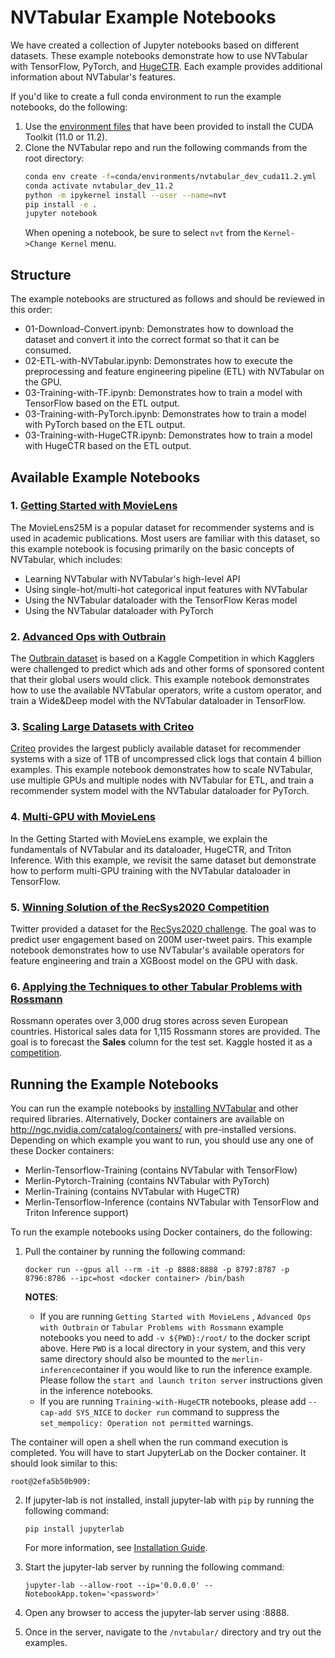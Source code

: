 # NVTabular Example Notebooks

We have created a collection of Jupyter notebooks based on different datasets. These example notebooks demonstrate how to use NVTabular with TensorFlow, PyTorch, and [HugeCTR](https://github.com/NVIDIA/HugeCTR). Each example provides additional information about NVTabular's features.

If you'd like to create a full conda environment to run the example notebooks, do the following:

1. Use the [environment files](https://github.com/NVIDIA/NVTabular/tree/main/conda/environments) that have been provided to install the CUDA Toolkit (11.0 or 11.2).
2. Clone the NVTabular repo and run the following commands from the root directory:
   ```bash
   conda env create -f=conda/environments/nvtabular_dev_cuda11.2.yml
   conda activate nvtabular_dev_11.2
   python -m ipykernel install --user --name=nvt
   pip install -e .
   jupyter notebook
   ```
   When opening a notebook, be sure to select `nvt` from the `Kernel->Change Kernel` menu.

## Structure

The example notebooks are structured as follows and should be reviewed in this order:
- 01-Download-Convert.ipynb: Demonstrates how to download the dataset and convert it into the correct format so that it can be consumed. 
- 02-ETL-with-NVTabular.ipynb: Demonstrates how to execute the preprocessing and feature engineering pipeline (ETL) with NVTabular on the GPU.
- 03-Training-with-TF.ipynb: Demonstrates how to train a model with TensorFlow based on the ETL output.
- 03-Training-with-PyTorch.ipynb: Demonstrates how to train a model with PyTorch based on the ETL output.
- 03-Training-with-HugeCTR.ipynb: Demonstrates how to train a model with HugeCTR based on the ETL output.

## Available Example Notebooks

### 1. [Getting Started with MovieLens](https://github.com/NVIDIA/NVTabular/tree/main/examples/getting-started-movielens)

The MovieLens25M is a popular dataset for recommender systems and is used in academic publications. Most users are familiar with this dataset, so this example notebook is focusing primarily on the basic concepts of NVTabular, which includes:
- Learning NVTabular with NVTabular's high-level API
- Using single-hot/multi-hot categorical input features with NVTabular
- Using the NVTabular dataloader with the TensorFlow Keras model
- Using the NVTabular dataloader with PyTorch

### 2. [Advanced Ops with Outbrain](https://github.com/NVIDIA/NVTabular/tree/main/examples/advanced-ops-outbrain)

The [Outbrain dataset](https://www.kaggle.com/c/outbrain-click-prediction) is based on a Kaggle Competition in which Kagglers were challenged to predict which ads and other forms of sponsored content that their global users would click. This example notebook demonstrates how to use the available NVTabular operators, write a custom operator, and train a Wide&Deep model with the NVTabular dataloader in TensorFlow.

### 3. [Scaling Large Datasets with Criteo](https://github.com/NVIDIA/NVTabular/tree/main/examples/scaling-criteo)

[Criteo](https://ailab.criteo.com/download-criteo-1tb-click-logs-dataset/) provides the largest publicly available dataset for recommender systems with a size of 1TB of uncompressed click logs that contain 4 billion examples. This example notebook demonstrates how to scale NVTabular, use multiple GPUs and multiple nodes with NVTabular for ETL, and train a recommender system model with the NVTabular dataloader for PyTorch.

### 4. [Multi-GPU with MovieLens](https://github.com/NVIDIA/NVTabular/tree/main/examples/multi-gpu-movielens)

In the Getting Started with MovieLens example, we explain the fundamentals of NVTabular and its dataloader, HugeCTR, and Triton Inference. With this example, we revisit the same dataset but demonstrate how to perform multi-GPU training with the NVTabular dataloader in TensorFlow.

### 5. [Winning Solution of the RecSys2020 Competition](https://github.com/NVIDIA/NVTabular/tree/main/examples/winning-solution-recsys2020-twitter)

Twitter provided a dataset for the [RecSys2020 challenge](http://www.recsyschallenge.com/2020/). The goal was to predict user engagement based on 200M user-tweet pairs. This example notebook demonstrates how to use NVTabular's available operators for feature engineering and train a XGBoost model on the GPU with dask.

### 6. [Applying the Techniques to other Tabular Problems with Rossmann](https://github.com/NVIDIA/NVTabular/tree/main/examples/tabular-data-rossmann) 

Rossmann operates over 3,000 drug stores across seven European countries. Historical sales data for 1,115 Rossmann stores are provided. The goal is to forecast the **Sales** column for the test set. Kaggle hosted it as a [competition](https://www.kaggle.com/c/rossmann-store-sales/overview).

## Running the Example Notebooks

You can run the example notebooks by [installing NVTabular](https://github.com/NVIDIA/NVTabular#installation) and other required libraries. Alternatively, Docker containers are available on http://ngc.nvidia.com/catalog/containers/ with pre-installed versions. Depending on which example you want to run, you should use any one of these Docker containers:
- Merlin-Tensorflow-Training (contains NVTabular with TensorFlow)
- Merlin-Pytorch-Training (contains NVTabular with PyTorch)
- Merlin-Training (contains NVTabular with HugeCTR)
- Merlin-Tensorflow-Inference (contains NVTabular with TensorFlow and Triton Inference support)

To run the example notebooks using Docker containers, do the following:

1. Pull the container by running the following command:
   ```
   docker run --gpus all --rm -it -p 8888:8888 -p 8797:8787 -p 8796:8786 --ipc=host <docker container> /bin/bash
   ```

   **NOTES**: 
   
   - If you are running `Getting Started with MovieLens` , `Advanced Ops with Outbrain` or `Tabular Problems with Rossmann` example notebooks you need to add ` -v ${PWD}:/root/ ` to the docker script above. Here `PWD` is a local directory in your system, and this very same directory should also be mounted to the `merlin-inference`container if you would like to run the inference example. Please follow the `start and launch triton server` instructions given in the inference notebooks. 
   - If you are running `Training-with-HugeCTR` notebooks, please add `--cap-add SYS_NICE` to `docker run` command to suppress the `set_mempolicy: Operation not permitted` warnings.
  
  The container will open a shell when the run command execution is completed. You will have to start JupyterLab on the Docker container. It should look similar to this:
   ```
   root@2efa5b50b909:
   ```

2. If jupyter-lab is not installed, install jupyter-lab with `pip` by running the following command:
   ```
   pip install jupyterlab
   ```
   
   For more information, see [Installation Guide](https://jupyterlab.readthedocs.io/en/stable/getting_started/installation.html). 
   
3. Start the jupyter-lab server by running the following command:
   ```
   jupyter-lab --allow-root --ip='0.0.0.0' --NotebookApp.token='<password>'
   ```

4. Open any browser to access the jupyter-lab server using <MachineIP>:8888.

5. Once in the server, navigate to the ```/nvtabular/``` directory and try out the examples.
